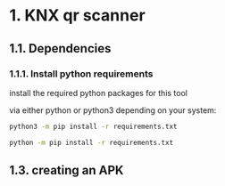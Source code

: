 # 1. KNX qr scanner

## 1.1. Dependencies

### 1.1.1. Install python requirements

install the required python packages for this tool

via either python or python3 depending on your system:

```bash
python3 -m pip install -r requirements.txt

python -m pip install -r requirements.txt
```



## 1.3. creating an APK

